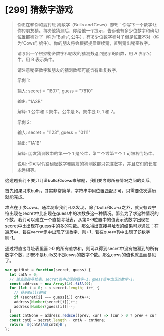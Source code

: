 # [299] 猜数字游戏

> 你正在和你的朋友玩 猜数字（Bulls and Cows）游戏：你写下一个数字让你的朋友猜。每次他猜测后，你给他一个提示，告诉他有多少位数字和确切位置都猜对了（称为“Bulls”, 公牛），有多少位数字猜对了但是位置不对（称为“Cows”, 奶牛）。你的朋友将会根据提示继续猜，直到猜出秘密数字。
>
> 请写出一个根据秘密数字和朋友的猜测数返回提示的函数，用 A 表示公牛，用 B 表示奶牛。
>
> 请注意秘密数字和朋友的猜测数都可能含有重复数字。
>
> 示例 1:
>
> 输入: secret = "1807", guess = "7810"
>
> 输出: "1A3B"
>
> 解释: 1 公牛和 3 奶牛。公牛是 8，奶牛是 0, 1 和 7。
>
> 示例 2:
>
> 输入: secret = "1123", guess = "0111"
>
> 输出: "1A1B"
>
> 解释: 朋友猜测数中的第一个 1 是公牛，第二个或第三个 1 可被视为奶牛。
>
> 说明: 你可以假设秘密数字和朋友的猜测数都只包含数字，并且它们的长度永远相等。

这道题我们不要只盯着bulls和cows来解题，我们要考虑所有情况之间的关系。

首先如果只求bulls，其实非常简单，字符串中同位置匹配即可，只需要依次遍历就能完成。

难点在于求cows。通过观察我们可以发现，除了bulls和cows之外，就只有该字符出现在secret中比出现在guess中的次数多这一种情况。那么为了求这种情况的个数，我们可以建立一个直接寻址表，从第0-9位置中的值表示该数字出现在secret中比出现在guess中的多的次数。那么得出直接寻址表的结果可以通过：在遍历中，若在secret表中出现了该数字，则+1，若在guess表中出现了该数字则-1。

通过将直接寻址表里面 >0 的所有值求和，则可以得到secret中没有被猜到的所有数字个数，即既不是bulls又不是cows的数字个数。那么cows的值也就显而易见了。

```js
var getHint = function(secret, guess) {
  let cntA = 0;
  // 建立直接寻址表，secret表中出现的数字+1，guess表中出现的数字-1。
  const address = new Array(10).fill(0);
  for (let i = 0; i < secret.length; i++) {
    // 得到Bulls的值
    if (secret[i] === guess[i]) cntA++;
    address[Number(secret[i])]++;
    address[Number(guess[i])]--;
  }
  const cntNone = address.reduce((prev, cur) => (cur > 0 ? prev + cur : prev), 0);
  const cntB = secret.length - cntA - cntNone;
  return `${cntA}A${cntB}B`;
};
```
